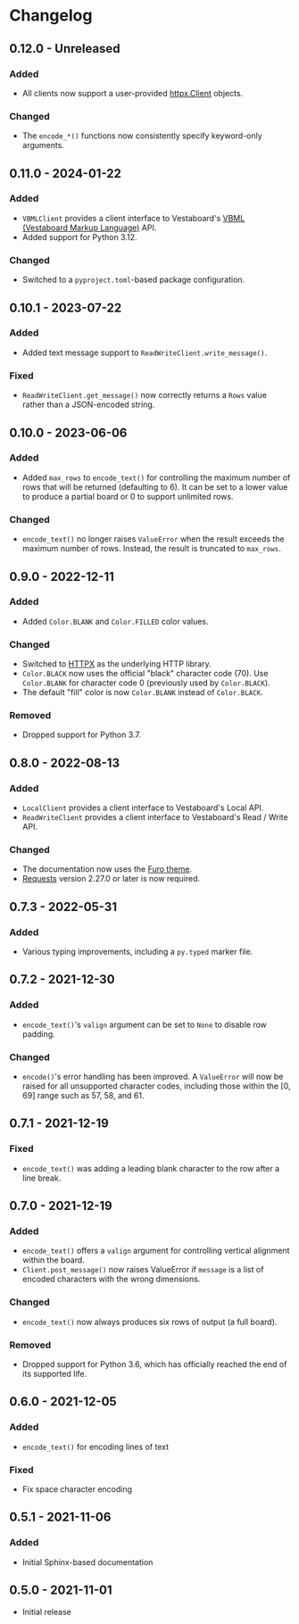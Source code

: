 # Changelog

## 0.12.0 - Unreleased
### Added
- All clients now support a user-provided [httpx.Client](https://www.python-httpx.org/api/#client)
  objects.

### Changed
- The `encode_*()` functions now consistently specify keyword-only arguments.

## 0.11.0 - 2024-01-22
### Added
- `VBMLClient` provides a client interface to Vestaboard's [VBML (Vestaboard
  Markup Language)](https://docs.vestaboard.com/docs/vbml) API.
- Added support for Python 3.12.

### Changed
- Switched to a `pyproject.toml`-based package configuration.

## 0.10.1 - 2023-07-22
### Added
- Added text message support to `ReadWriteClient.write_message()`.

### Fixed
- `ReadWriteClient.get_message()` now correctly returns a `Rows` value rather
  than a JSON-encoded string.

## 0.10.0 - 2023-06-06
### Added
- Added `max_rows` to `encode_text()` for controlling the maximum number of rows
  that will be returned (defaulting to 6). It can be set to a lower value to
  produce a partial board or 0 to support unlimited rows.

### Changed
- `encode_text()` no longer raises `ValueError` when the result exceeds the
  maximum number of rows. Instead, the result is truncated to `max_rows`.

## 0.9.0 - 2022-12-11
### Added
- Added `Color.BLANK` and `Color.FILLED` color values.

### Changed
- Switched to [HTTPX](https://www.python-httpx.org/) as the underlying HTTP library.
- `Color.BLACK` now uses the official "black" character code (70). Use `Color.BLANK`
  for character code 0 (previously used by `Color.BLACK`).
- The default "fill" color is now `Color.BLANK` instead of `Color.BLACK`.

### Removed
- Dropped support for Python 3.7.

## 0.8.0 - 2022-08-13
### Added
- `LocalClient` provides a client interface to Vestaboard's Local API.
- `ReadWriteClient` provides a client interface to Vestaboard's Read / Write API.

### Changed
- The documentation now uses the [Furo theme](https://github.com/pradyunsg/furo).
- [Requests](https://requests.readthedocs.io/) version 2.27.0 or later is now required.

## 0.7.3 - 2022-05-31
### Added
- Various typing improvements, including a `py.typed` marker file.

## 0.7.2 - 2021-12-30
### Added
- `encode_text()`'s `valign` argument can be set to `None` to disable row
  padding.

### Changed
- `encode()`'s error handling has been improved. A `ValueError` will now
  be raised for all unsupported character codes, including those within the
  [0, 69] range such as 57, 58, and 61.

## 0.7.1 - 2021-12-19
### Fixed
- `encode_text()` was adding a leading blank character to the row after a line
  break.

## 0.7.0 - 2021-12-19
### Added
- `encode_text()` offers a `valign` argument for controlling vertical alignment
  within the board.
- `Client.post_message()` now raises ValueError if `message` is a list of
  encoded characters with the wrong dimensions. 

### Changed
- `encode_text()` now always produces six rows of output (a full board).

### Removed
- Dropped support for Python 3.6, which has officially reached the end of its
  supported life.

## 0.6.0 - 2021-12-05
### Added
- `encode_text()` for encoding lines of text

### Fixed
- Fix space character encoding

## 0.5.1 - 2021-11-06
### Added
- Initial Sphinx-based documentation

## 0.5.0 - 2021-11-01
- Initial release
